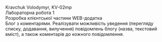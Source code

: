 Kravchuk Volodymyr, KV-02mp<br>
Лабораторна робота 1<br>
Розробка клієнтської частини WEB-додатка<br>
Блог з коментарями. Реалізувати можливість уведення (перегляду списку, додавання, вилучення) повідомлень блогу (назва, текстовий вміст), а також коментарів до кожного повідомлення.
